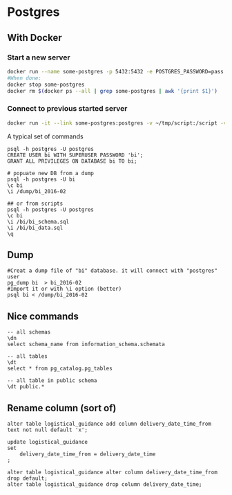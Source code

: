 # Postgres

## With Docker

### Start a new server

~~~bash
docker run --name some-postgres -p 5432:5432 -e POSTGRES_PASSWORD=pass -e POSTGRES_DB=bi -d postgres:9.4
#When done:
docker stop some-postgres
docker rm $(docker ps --all | grep some-postgres | awk '{print $1}')
~~~

### Connect to previous started server

~~~bash
docker run -it --link some-postgres:postgres -v ~/tmp/script:/script -v ~/tmp/dump:/dump --rm postgres:9.4 /bin/bash
~~~

A typical set of commands


~~~
psql -h postgres -U postgres
CREATE USER bi WITH SUPERUSER PASSWORD 'bi';
GRANT ALL PRIVILEGES ON DATABASE bi TO bi;

# popuate new DB from a dump
psql -h postgres -U bi
\c bi
\i /dump/bi_2016-02

## or from scripts
psql -h postgres -U postgres
\c bi
\i /bi/bi_schema.sql
\i /bi/bi_data.sql
\q
~~~

## Dump

~~~
#Creat a dump file of "bi" database. it will connect with "postgres" user
pg_dump bi  > bi_2016-02
#Import it or with \i option (better)
psql bi < /dump/bi_2016-02
~~~

## Nice commands

~~~
-- all schemas
\dn
select schema_name from information_schema.schemata

-- all tables
\dt
select * from pg_catalog.pg_tables

-- all table in public schema
\dt public.*
~~~


## Rename column (sort of)

~~~
alter table logistical_guidance add column delivery_date_time_from text not null default 'x';

update logistical_guidance
set
	delivery_date_time_from = delivery_date_time
;

alter table logistical_guidance alter column delivery_date_time_from drop default;
alter table logistical_guidance drop column delivery_date_time;
~~~
